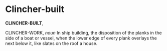 # Clincher-built

**CLINCHER-BUILT**,

CLINCHER-WORK, _noun_ In ship building, the disposition of the planks in the side of a boat or vessel, when the lower edge of every plank overlays the next below it, like slates on the roof a house.